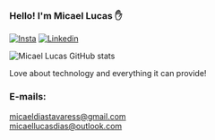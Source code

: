 
### Hello! I'm Micael Lucas ✋
[![Insta](https://img.shields.io/badge/Instagram-E4405F?style=for-the-badge&logo=instagram&logoColor=white)](https://www.instagram.com/micaellucas_dias/?next=%2F)
[![Linkedin](https://img.shields.io/badge/LinkedIn-0077B5?style=for-the-badge&logo=linkedin&logoColor=white)](https://www.linkedin.com/in/micael-lucas-ba3538269/)

![Micael Lucas GitHub stats](https://github-readme-stats.vercel.app/api?username=MicaelLucasDT&show_icons=true&theme=cobalt)

Love about technology and everything it can provide!

### E-mails: 
micaeldiastavaress@gmail.com <br>
 micaellucasdias@outlook.com
